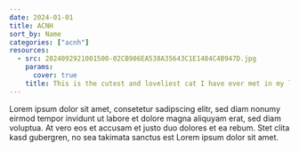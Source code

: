 ```yaml
---
date: 2024-01-01
title: ACNH
sort_by: Name
categories: ["acnh"]
resources:
  - src: 2024092921001500-02CB906EA538A35643C1E1484C4B947D.jpg
    params:
      cover: true
    title: This is the cutest and loveliest cat I have ever met in my life. He is BU BU, a cat with 6 fingers, which is unusual, but in fact, smarter than any cat. He meows every time he sees me, and jumps to my bed and sits with me.
---
```


Lorem ipsum dolor sit amet, consetetur sadipscing elitr, sed diam nonumy eirmod tempor invidunt ut labore et dolore magna aliquyam erat, sed diam voluptua. At vero eos et accusam et justo duo dolores et ea rebum. Stet clita kasd gubergren, no sea takimata sanctus est Lorem ipsum dolor sit amet.
